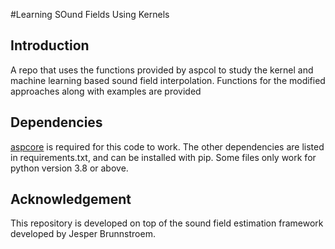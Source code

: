 #Learning SOund Fields Using Kernels

## Introduction
A repo that uses the functions provided by aspcol to study the kernel and machine learning based sound field interpolation. Functions for the modified approaches along with examples are provided

## Dependencies
[aspcore](https://github.com/SOUNDS-RESEARCH/aspcore) is required for this code to work. The other dependencies are listed in requirements.txt, and can be installed with pip. Some files only work for python version 3.8 or above.

## Acknowledgement
This repository is developed on top of the sound field estimation framework developed by Jesper Brunnstroem.
